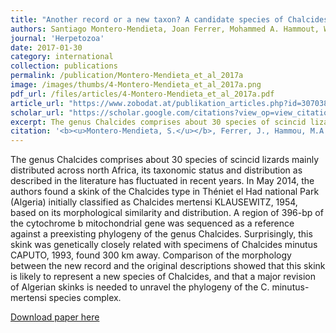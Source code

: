 ```yaml
---
title: "Another record or a new taxon? A candidate species of Chalcides Laurenti, 1768, in North Africa (Squamata: Sauria: Scincidae)"
authors: Santiago Montero-Mendieta, Joan Ferrer, Mohammed A. Hammout, Walid Dahmani, Delfi Sanuy, Sebastià Camarasa
journal: 'Herpetozoa'
date: 2017-01-30
category: international
collection: publications
permalink: /publication/Montero-Mendieta_et_al_2017a
image: /images/thumbs/4-Montero-Mendieta_et_al_2017a.png
pdf_url: /files/articles/4-Montero-Mendieta_et_al_2017a.pdf
article_url: "https://www.zobodat.at/publikation_articles.php?id=307038" 
scholar_url: "https://scholar.google.com/citations?view_op=view_citation&hl=en&user=kecK5aoAAAAJ&citation_for_view=kecK5aoAAAAJ:2osOgNQ5qMEC"
excerpt: The genus Chalcides comprises about 30 species of scincid lizards mainly distributed across north Africa, its taxonomic status and distribution as described in the literature has fluctuated in recent years. In May 2014, the authors found a skink of the Chalcides type in Théniet el Had national Park (Algeria) initially classified as Chalcides mertensi KLAUSEWITZ, 1954, based on its morphological similarity and distribution. A region of 396-bp of the cytochrome b mitochondrial gene was sequenced ...
citation: '<b><u>Montero-Mendieta, S.</u></b>, Ferrer, J., Hammou, M.A., Dahmani, W., Sanuy, D., Camarasa, S. (2017a). Another record or a new taxon? A candidate species of Chalcides Laurenti, 1768, in North Africa (Squamata: Sauria: Scincidae). <i>Herpetozoa</i>, 29(3/4): 155-161'
---
```

The genus Chalcides comprises about 30 species of scincid lizards mainly distributed across north Africa, its taxonomic status and distribution as described in the literature has fluctuated in recent years. In May 2014, the authors found a skink of the Chalcides type in Théniet el Had national Park (Algeria) initially classified as Chalcides mertensi KLAUSEWITZ, 1954, based on its morphological similarity and distribution. A region of 396-bp of the cytochrome b mitochondrial gene was sequenced as a reference against a preexisting phylogeny of the genus Chalcides. Surprisingly, this skink was genetically closely related with specimens of Chalcides minutus CAPUTO, 1993, found 300 km away. Comparison of the morphology between the new record and the original descriptions showed that this skink is likely to represent a new species of Chalcides, and that a major revision of Algerian skinks is needed to unravel the phylogeny of the C. minutus-mertensi species complex.

[Download paper here](https://santiagomonteromendieta.github.io/files/Montero-Mendieta_et_al_2017a.pdf)
